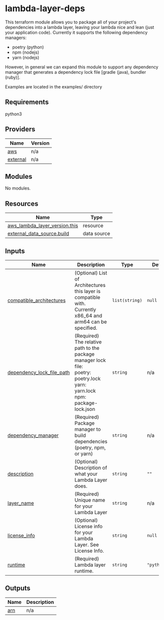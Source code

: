 # lambda-layer-deps

This terraform module allows you to package all of your project's dependencies into a lambda layer, leaving your lambda nice and lean (just your application code).
Currently it supports the following dependency managers:

* poetry (python)
* npm (nodejs)
* yarn (nodejs)

However, in general we can expand this module to support any dependency manager that generates a dependency lock file [gradle (java), bundler (ruby)].

Examples are located in the examples/ directory

## Requirements

python3

## Providers

| Name | Version |
|------|---------|
| <a name="provider_aws"></a> [aws](#provider\_aws) | n/a |
| <a name="provider_external"></a> [external](#provider\_external) | n/a |

## Modules

No modules.

## Resources

| Name | Type |
|------|------|
| [aws_lambda_layer_version.this](https://registry.terraform.io/providers/hashicorp/aws/latest/docs/resources/lambda_layer_version) | resource |
| [external_data_source.build](https://registry.terraform.io/providers/hashicorp/external/latest/docs/data-sources/data_source) | data source |

## Inputs

| Name | Description | Type | Default | Required |
|------|-------------|------|---------|:--------:|
| <a name="input_compatible_architectures"></a> [compatible\_architectures](#input\_compatible\_architectures) | (Optional) List of Architectures this layer is compatible with. Currently x86\_64 and arm64 can be specified. | `list(string)` | `null` | no |
| <a name="input_dependency_lock_file_path"></a> [dependency\_lock\_file\_path](#input\_dependency\_lock\_file\_path) | (Required) The relative path to the package manager lock file:<br>poetry: poetry.lock<br>yarn:   yarn.lock<br>npm:    package-lock.json | `string` | n/a | yes |
| <a name="input_dependency_manager"></a> [dependency\_manager](#input\_dependency\_manager) | (Required) Package manager to build dependencies (poetry, npm, or yarn) | `string` | n/a | yes |
| <a name="input_description"></a> [description](#input\_description) | (Optional) Description of what your Lambda Layer does. | `string` | `""` | no |
| <a name="input_layer_name"></a> [layer\_name](#input\_layer\_name) | (Required) Unique name for your Lambda Layer | `string` | n/a | yes |
| <a name="input_license_info"></a> [license\_info](#input\_license\_info) | (Optional) License info for your Lambda Layer. See License Info. | `string` | `null` | no |
| <a name="input_runtime"></a> [runtime](#input\_runtime) | (Required) Lambda layer runtime. | `string` | `"python3.8"` | no |

## Outputs

| Name | Description |
|------|-------------|
| <a name="output_arn"></a> [arn](#output\_arn) | n/a |
